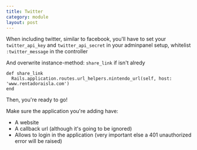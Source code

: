 ```yaml
---
title: Twitter
category: module
layout: post
---
```


When including twitter, similar to facebook, you'll have to set your `twitter_api_key` and `twitter_api_secret` in your adminpanel setup, whitelist `:twitter_message` in the controller

And overwrite instance-method: `share_link` if isn't alredy

    def share_link
      Rails.application.routes.url_helpers.nintendo_url(self, host: 'www.rentadoraisla.com')
    end

Then, you're ready to go!

Make sure the application you're adding have:
* A website
* A callback url (although it's going to be ignored)
* Allows to login in the application (very important else a 401 unauthorized error will be raised)
